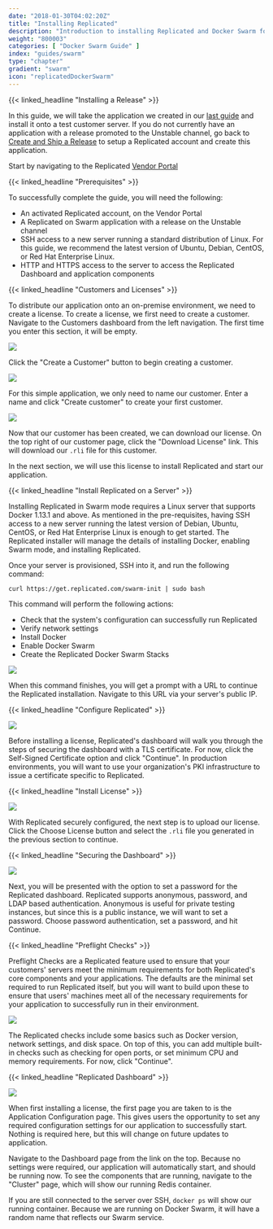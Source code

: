 ```yaml
---
date: "2018-01-30T04:02:20Z"
title: "Installing Replicated"
description: "Introduction to installing Replicated and Docker Swarm for your customers"
weight: "800003"
categories: [ "Docker Swarm Guide" ]
index: "guides/swarm"
type: "chapter"
gradient: "swarm"
icon: "replicatedDockerSwarm"
---
```


{{< linked_headline "Installing a Release" >}}

In this guide, we will take the application we created in our [last guide](../create-swarm-app) and install it onto a test customer server. If you do not currently have an application with a release promoted to the Unstable channel, go back to [Create and Ship a Release](../create-swarm-app) to setup a Replicated account and create this application.

Start by navigating to the Replicated [Vendor Portal](https://vendor.replicated.com)

{{< linked_headline "Prerequisites" >}}

To successfully complete the guide, you will need the following:

* An activated Replicated account, on the Vendor Portal
* A Replicated on Swarm application with a release on the Unstable channel
* SSH access to a new server running a standard distribution of Linux. For this guide, we recommend the latest version of Ubuntu, Debian, CentOS, or Red Hat Enterprise Linux.
* HTTP and HTTPS access to the server to access the Replicated Dashboard and application components

{{< linked_headline "Customers and Licenses" >}}

To distribute our application onto an on-premise environment, we need to create a license. To create a license, we first need to create a customer. Navigate to the Customers dashboard from the left navigation. The first time you enter this section, it will be empty.

![](/images/guides/swarm/create-customer.png)

Click the "Create a Customer" button to begin creating a customer.

![](/images/guides/swarm/name-customer.png)

For this simple application, we only need to name our customer. Enter a name and click "Create customer" to create your first customer.

![](/images/guides/swarm/download-license.png)

Now that our customer has been created, we can download our license. On the top right of our customer page, click the "Download License" link. This will download our `.rli` file for this customer.

In the next section, we will use this license to install Replicated and start our application.

{{< linked_headline "Install Replicated on a Server" >}}

Installing Replicated in Swarm mode requires a Linux server that supports Docker 1.13.1 and above. As mentioned in the pre-requisites, having SSH access to a new server running the latest version of Debian, Ubuntu, CentOS, or Red Hat Enterprise Linux is enough to get started. The Replicated installer will manage the details of installing Docker, enabling Swarm mode, and installing Replicated.

Once your server is provisioned, SSH into it, and run the following command:

`curl https://get.replicated.com/swarm-init | sudo bash`

This command will perform the following actions:

* Check that the system's configuration can successfully run Replicated
* Verify network settings
* Install Docker
* Enable Docker Swarm
* Create the Replicated Docker Swarm Stacks

![](/images/guides/swarm/install-finished.png)

When this command finishes, you will get a prompt with a URL to continue the Replicated installation. Navigate to this URL via your server's public IP.

{{< linked_headline "Configure Replicated" >}}

![](/images/guides/swarm/configure_https.png)

Before installing a license, Replicated's dashboard will walk you through the steps of securing the dashboard with a TLS certificate. For now, click the Self-Signed Certificate option and click "Continue". In production environments, you will want to use your organization's PKI infrastructure to issue a certificate specific to Replicated. 

{{< linked_headline "Install License" >}}

![](/images/guides/swarm/upload-license.png)

With Replicated securely configured, the next step is to upload our license. Click the Choose License button and select the `.rli` file you generated in the previous section to continue.

{{< linked_headline "Securing the Dashboard" >}}

![](/images/guides/swarm/secure-console.png)

Next, you will be presented with the option to set a password for the Replicated dashboard. Replicated supports anonymous, password, and LDAP based authentication. Anonymous is useful for private testing instances, but since this is a public instance, we will want to set a password. Choose password authentication, set a password, and hit Continue.

{{< linked_headline "Preflight Checks" >}}


Preflight Checks are a Replicated feature used to ensure that your customers' servers meet the minimum requirements for both Replicated's core components and your applications. The defaults are the minimal set required to run Replicated itself, but you will want to build upon these to ensure that users' machines meet all of the necessary requirements for your application to successfully run in their environment.

![](/images/guides/swarm/preflight-checks.png)

The Replicated checks include some basics such as Docker version, network settings, and disk space. On top of this, you can add multiple built-in checks such as checking for open ports, or set minimum CPU and memory requirements. For now, click "Continue".

{{< linked_headline "Replicated Dashboard" >}}

![](/images/guides/swarm/dashboard.png)

When first installing a license, the first page you are taken to is the Application Configuration page. This gives users the opportunity to set any required configuration settings for our application to successfully start. Nothing is required here, but this will change on future updates to application.

Navigate to the Dashboard page from the link on the top. Because no settings were required, our application will automatically start, and should be running now. To see the components that are running, navigate to the "Cluster" page, which will show our running Redis container.

If you are still connected to the server over SSH, `docker ps` will show our running container. Because we are running on Docker Swarm, it will have a random name that reflects our Swarm service.
